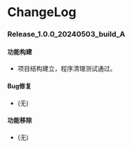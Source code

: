 # ChangeLog

### Release_1.0.0_20240503_build_A

#### 功能构建

- 项目结构建立，程序清理测试通过。

#### Bug修复

- (无)

#### 功能移除

- (无)
